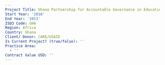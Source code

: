 ```yaml
---
Project Title: Ghana Partnership for Accountable Governance in Education
Start Year: '2010'
End Year: '2013'
ISO3 Code: GHA
Region: Africa
Country: Ghana
Client/ Donor: CARE/USAID
Is Current Project? (true/false): ''
Practice Area:
  - ''
Contract Value USD: ''
---
```

